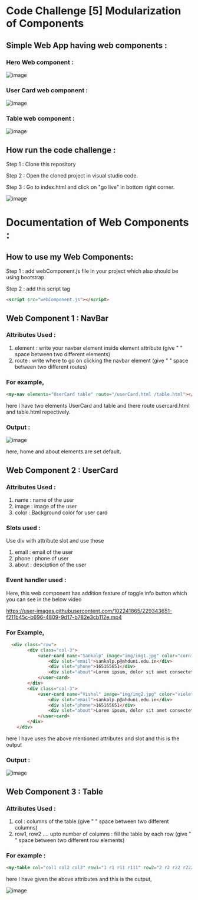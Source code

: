 # Code Challenge [5] Modularization of Components

## Simple Web App having web components :

### Hero Web component :

![image](https://user-images.githubusercontent.com/102241865/229513988-090b630a-5fff-41d5-8afc-2157b31a7ce3.png)

### User Card web component :

![image](https://user-images.githubusercontent.com/102241865/229514502-72d4741a-548d-4737-b1c1-984fcee853bf.png)

### Table web component :

![image](https://user-images.githubusercontent.com/102241865/229514839-3e6bf417-2241-47f7-8c1d-486a6e0b44e3.png)



## How run the code challenge :

Step 1 : Clone this repository

Step 2 : Open the cloned project in visual studio code.

Step 3 : Go to index.html and click on "go live" in bottom right corner.

![image](https://user-images.githubusercontent.com/102241865/229342215-926dca50-e55e-4d72-9563-51b8156ef395.png)

# Documentation of Web Components :

## How to use my Web Components:

Step 1 : add webComponent.js file in your project which also should be using bootstrap.

Step 2 : add this script tag

````html
<script src="webComponent.js"></script>
````

## Web Component 1 : NavBar

### Attributes Used :

1. element : write your navbar element inside element attribute (give " " space between two different elements)
2. route : write where to go on clicking the navbar element (give " " space between two different routes)

### For example,

````html
<my-nav elements="UserCard table" route="/userCard.html /table.html"></my-nav>
````
here I have two elements UserCard and table and there route usercard.html and table.html repectively.

### Output :

![image](https://user-images.githubusercontent.com/102241865/229342740-f04514e4-4c85-44d4-9b1e-0c54d5109dca.png)

here, home and about elements are set default.

## Web Component 2 : UserCard 

### Attributes Used :

1. name : name of the user
2. image : image of the user
3. color : Background color for user card

### Slots used :

Use div with attribute slot and use these 

1. email : email of the user
2. phone : phone of user
3. about : desciption of the user

### Event handler used :

Here, this web component has addition feature of toggle info button which you can see in the below video

https://user-images.githubusercontent.com/102241865/229343651-f211b45c-b696-4809-9d17-b782e3cb112e.mp4


### For Example,

````html
  <div class="row">
        <div class="col-3">
            <user-card name="Sankalp" image="img/img1.jpg" color="cornflowerblue">
                <div slot="email">sankalp.p@ahduni.edu.in</div>
                <div slot="phone">165165651</div>
                <div slot="about">Lorem ipsum, dolor sit amet consectetur adipisicing elit. Illum in unde totam voluptatem? Doloribus impedit deleniti vel molestias                   expedita tempore consequuntur eius eum quibusdam a. Commodi deserunt quam nisi temporibus.</div>
            </user-card>
        </div>
        <div class="col-3">
            <user-card name="Vishal" image="img/img2.jpg" color="violet">
                <div slot="email">sankalp.p@ahduni.edu.in</div>
                <div slot="phone">165165651</div>
                <div slot="about">Lorem ipsum, dolor sit amet consectetur adipisicing elit. Illum in unde totam voluptatem? Doloribus impedit deleniti vel molestias                   expedita tempore consequuntur eius eum quibusdam a. Commodi deserunt quam nisi temporibus.</div>
            </user-card>
        </div>
    </div>
````

here I have uses the above mentioned attributes and slot and this is the output

### Output :

![image](https://user-images.githubusercontent.com/102241865/229343757-c1a96e49-61d7-4e25-be75-7188334d905b.png)

## Web Component 3 : Table  

### Attributes Used :

1. col : columns of the table (give " " space between two different columns) 
2. row1, row2 .... upto number of columns : fill the table by each row (give " " space between two different row elements)

### For example :

````html
<my-table col="col1 col2 col3" row1="1 r1 r11 r111" row2="2 r2 r22 r222"></my-table>
````

here I have given the above attributes and this is the output,

![image](https://user-images.githubusercontent.com/102241865/229344135-12f3df8b-22f9-4959-8fcc-9c5112dbb3ae.png)










